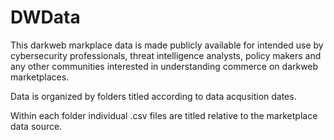 # DWData

This darkweb markplace data is made publicly available for intended use by cybersecurity professionals, threat intelligence analysts, policy makers and any other communities interested in understanding commerce on darkweb marketplaces.  

Data is organized by folders titled according to data acqusition dates.

Within each folder individual .csv files are titled relative to the marketplace data source.

